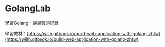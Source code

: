 # GolangLab

學習Golang一邊練習的紀錄

學習教材：[https://willh.gitbook.io/build-web-application-with-golang-zhtw](https://willh.gitbook.io/build-web-application-with-golang-zhtw)
